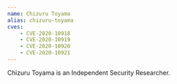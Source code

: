 ```yaml
---
name: Chizuru Toyama
alias: chizuru-toyama
cves:
    - CVE-2020-10918
    - CVE-2020-10919
    - CVE-2020-10920
    - CVE-2020-10921
---
```

Chizuru Toyama is an Independent Security Researcher.